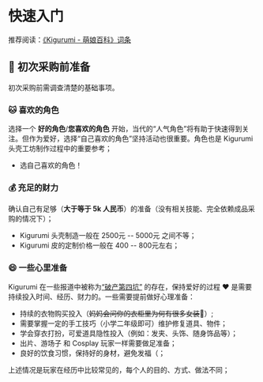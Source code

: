 # 快速入门

推荐阅读：[《Kigurumi - 萌娘百科》词条](https://zh.moegirl.org.cn/zh-hans/Kigurumi)

## 🛒 初次采购前准备

初次采购前需调查清楚的基础事项。

### 🐱 喜欢的角色
选择一个 **好的角色**/**您喜欢的角色** 开始，当代的“人气角色”将有助于快速得到关注。但作为爱好，选择“自己喜欢的角色”坚持活动也很重要。角色也是 Kigurumi 头壳工坊制作过程中的重要参考；
- 选自己喜欢的角色！

### 💰 充足的财力
确认自己有足够（**大于等于 5k 人民币**）的准备（没有相关技能、完全依赖成品采购的情况下）；
- Kigurumi 头壳制造一般在 2500元 -- 5000元 之间不等；
- Kigurumi 皮的定制价格一般在 400 -- 800元左右；

### 😄 一些心里准备
Kigurumi 在一些报道中被称为[“破产第四坑”](https://baike.baidu.com/tashuo/browse/content?id=114318e9aa9ccfeee6939776&lemmaId=895536&fromLemmaModule=pcRight&lemmaTitle=kigurumi) 的存在，保持爱好的过程 ❤️ 是需要持续投入时间、经历、财力的。一些需要提前做好心理准备：

- 持续的衣物购买投入（~~妈妈会问你的衣柜里为何有很多女装~~👚）;
- 需要掌握一定的手工技巧（小学二年级即可）维护修复道具、物件；
- 学会穿衣打扮，可爱道具隐性投入（例如：发夹、头饰、随身饰品等）；
- 出片、游场子 和 Cosplay 玩家一样需要做足准备；
- 良好的饮食习惯，保持好的身材，避免发福（；

上述情况是玩家在经历中比较常见的，每个人的目的、方式、做法不同；